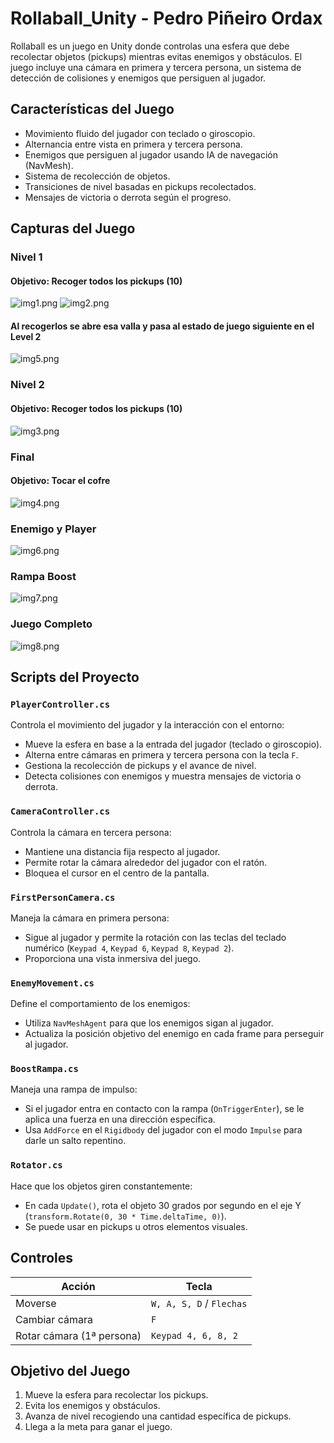 ﻿# Rollaball_Unity - Pedro Piñeiro Ordax 

Rollaball es un juego en Unity donde controlas una esfera que debe recolectar objetos (pickups) mientras evitas enemigos y obstáculos. El juego incluye una cámara en primera y tercera persona, un sistema de detección de colisiones y enemigos que persiguen al jugador.

## Características del Juego

- Movimiento fluido del jugador con teclado o giroscopio.
- Alternancia entre vista en primera y tercera persona.
- Enemigos que persiguen al jugador usando IA de navegación (NavMesh).
- Sistema de recolección de objetos.
- Transiciones de nivel basadas en pickups recolectados.
- Mensajes de victoria o derrota según el progreso.

## Capturas del Juego

### Nivel 1 
#### Objetivo: Recoger todos los pickups (10)
![img1.png](imgs/img1.png)
![img2.png](imgs/img2.png)

#### Al recogerlos se abre esa valla y pasa al estado de juego siguiente en el Level 2
![img5.png](imgs/img5.png)

### Nivel 2
#### Objetivo: Recoger todos los pickups (10)
![img3.png](imgs/img3.png)

### Final
#### Objetivo: Tocar el cofre
![img4.png](imgs/img4.png)

### Enemigo y Player
![img6.png](imgs/img6.png)

### Rampa Boost
![img7.png](imgs/img7.png)

### Juego Completo
![img8.png](imgs/img8.png)

## Scripts del Proyecto

### `PlayerController.cs`
Controla el movimiento del jugador y la interacción con el entorno:

- Mueve la esfera en base a la entrada del jugador (teclado o giroscopio).
- Alterna entre cámaras en primera y tercera persona con la tecla `F`.
- Gestiona la recolección de pickups y el avance de nivel.
- Detecta colisiones con enemigos y muestra mensajes de victoria o derrota.

### `CameraController.cs`
Controla la cámara en tercera persona:

- Mantiene una distancia fija respecto al jugador.
- Permite rotar la cámara alrededor del jugador con el ratón.
- Bloquea el cursor en el centro de la pantalla.

### `FirstPersonCamera.cs`
Maneja la cámara en primera persona:

- Sigue al jugador y permite la rotación con las teclas del teclado numérico (`Keypad 4`, `Keypad 6`, `Keypad 8`, `Keypad 2`).
- Proporciona una vista inmersiva del juego.

### `EnemyMovement.cs`
Define el comportamiento de los enemigos:

- Utiliza `NavMeshAgent` para que los enemigos sigan al jugador.
- Actualiza la posición objetivo del enemigo en cada frame para perseguir al jugador.

### `BoostRampa.cs`
Maneja una rampa de impulso:

- Si el jugador entra en contacto con la rampa (`OnTriggerEnter`), se le aplica una fuerza en una dirección específica.
- Usa `AddForce` en el `Rigidbody` del jugador con el modo `Impulse` para darle un salto repentino.

### `Rotator.cs`
Hace que los objetos giren constantemente:

- En cada `Update()`, rota el objeto 30 grados por segundo en el eje Y (`transform.Rotate(0, 30 * Time.deltaTime, 0)`).
- Se puede usar en pickups u otros elementos visuales.

## Controles

| Acción             | Tecla |
|-------------------|-------|
| Moverse          | `W, A, S, D` / `Flechas` |
| Cambiar cámara   | `F` |
| Rotar cámara (1ª persona) | `Keypad 4, 6, 8, 2` |

## Objetivo del Juego

1. Mueve la esfera para recolectar los pickups.
2. Evita los enemigos y obstáculos.
3. Avanza de nivel recogiendo una cantidad específica de pickups.
4. Llega a la meta para ganar el juego.